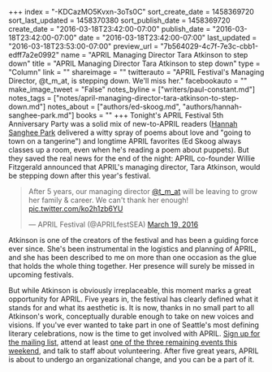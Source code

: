 +++
index = "-KDCazMO5Kvxn-3oTs0C"
sort_create_date = 1458369720
sort_last_updated = 1458370380
sort_publish_date = 1458369720
create_date = "2016-03-18T23:42:00-07:00"
publish_date = "2016-03-18T23:42:00-07:00"
date = "2016-03-18T23:42:00-07:00"
last_updated = "2016-03-18T23:53:00-07:00"
preview_url = "7b564029-4c7f-7e3c-cbb1-edff7a2e0992"
name = "APRIL Managing Director Tara Atkinson to step down"
title = "APRIL Managing Director Tara Atkinson to step down"
type = "Column"
link = ""
shareimage = ""
twitterauto = "APRIL Festival's Managing Director, @t_m_at, is stepping down. We'll miss her."
facebookauto = ""
make_image_tweet = "False"
notes_byline = ["writers/paul-constant.md"]
notes_tags = ["notes/april-managing-director-tara-atkinson-to-step-down.md"]
notes_about = ["authors/ed-skoog.md", "authors/hannah-sanghee-park.md"]
books = ""
+++
Tonight's APRIL Festival 5th Anniversary Party was a solid mix of new-to-APRIL readers ([Hannah Sanghee Park](http://www.poetryfoundation.org/bio/hannah-sanghee-park) delivered a witty spray of poems about love and "going to town on a tangerine") and longtime APRIL favorites (Ed Skoog always classes up a room, even when he's reading a poem about puppets). But they saved the real news for the end of the night: APRIL co-founder Willie Fitzgerald announced that APRIL's managing director, Tara Atkinson, would be stepping down after this year's festival.

<blockquote class="twitter-tweet" data-lang="en"><p lang="en" dir="ltr">After 5 years, our managing director <a href="https://twitter.com/t_m_at">@t_m_at</a> will be leaving to grow her family &amp; career. We can&#39;t thank her enough! <a href="https://t.co/ko2h1zb6YU">pic.twitter.com/ko2h1zb6YU</a></p>&mdash; APRIL Festival (@APRILfestSEA) <a href="https://twitter.com/APRILfestSEA/status/711059865431486464">March 19, 2016</a></blockquote>

Atkinson is one of the creators of the festival and has been a guiding force ever since. She's been instrumental in the logistics and planning of APRIL, and she has been described to me on more than one occasion as the glue that holds the whole thing together. Her presence will surely be missed in upcoming festivals.

But while Atkinson is obviously irreplaceable, this moment marks a great opportunity for APRIL. Five years in, the festival has clearly defined what it stands for and what its aesthetic is. It is now, thanks in no small part to all Atkinson's work, conceptually durable enough to take on new voices and visions. If you've ever wanted to take part in one of Seattle's most defining literary celebrations, now is the time to get involved with APRIL. [Sign up for the mailing list](http://www.aprilfestival.com/contact/), attend at least [one of the three remaining events this weekend](http://www.aprilfestival.com/2016-festival/), and talk to staff about volunteering. After five great years, APRIL is about to undergo an organizational change, and you can be a part of it.